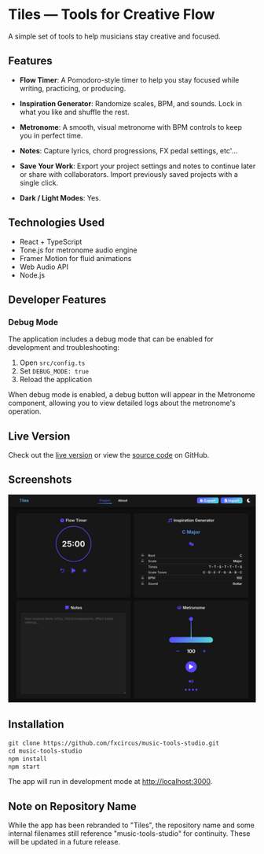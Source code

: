 # Tiles — Tools for Creative Flow

A simple set of tools to help musicians stay creative and focused.

## Features

- **Flow Timer**: A Pomodoro-style timer to help you stay focused while writing, practicing, or producing.

- **Inspiration Generator**: Randomize scales, BPM, and sounds. Lock in what you like and shuffle the rest.

- **Metronome**: A smooth, visual metronome with BPM controls to keep you in perfect time.

- **Notes**: Capture lyrics, chord progressions, FX pedal settings, etc'...

- **Save Your Work**: Export your project settings and notes to continue later or share with collaborators. Import previously saved projects with a single click.

- **Dark / Light Modes**: Yes.

## Technologies Used

- React + TypeScript
- Tone.js for metronome audio engine
- Framer Motion for fluid animations 
- Web Audio API
- Node.js

## Developer Features

### Debug Mode

The application includes a debug mode that can be enabled for development and troubleshooting:

1. Open `src/config.ts`
2. Set `DEBUG_MODE: true`
3. Reload the application

When debug mode is enabled, a debug button will appear in the Metronome component, allowing you to view detailed logs about the metronome's operation.

## Live Version

Check out the [live version](https://fxcircus.github.io/music-tools-studio) or view the [source code](https://github.com/fxcircus/music-tools-studio) on GitHub.

## Screenshots

![Tiles](public/tiles_app_screenshot_dark_2025.png)

## Installation

```
git clone https://github.com/fxcircus/music-tools-studio.git
cd music-tools-studio
npm install
npm start
```

The app will run in development mode at [http://localhost:3000](http://localhost:3000).

## Note on Repository Name

While the app has been rebranded to "Tiles", the repository name and some internal filenames still reference "music-tools-studio" for continuity. These will be updated in a future release.